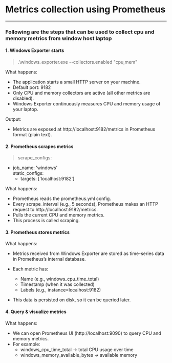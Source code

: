 # Metrics collection using Prometheus
--- 
### Following are the steps that can be used to collect cpu and memory metrics from window host laptop

#### 1. Windows Exporter starts 
> .\windows_exporter.exe --collectors.enabled "cpu,mem"    

What happens:
- The application starts a small HTTP server on your machine.
- Default port: 9182
- Only CPU and memory collectors are active (all other metrics are disabled).
- Windows Exporter continuously measures CPU and memory usage of your laptop.

Output:
- Metrics are exposed at http://localhost:9182/metrics in Prometheus format (plain text).      

#### 2. Prometheus scrapes metrics

>scrape_configs:
  - job_name: 'windows'   
    static_configs:
      - targets: ['localhost:9182']


What happens:
- Prometheus reads the prometheus.yml config.
- Every scrape_interval (e.g., 5 seconds), Prometheus makes an HTTP request to http://localhost:9182/metrics.
- Pulls the current CPU and memory metrics.
- This process is called scraping.

#### 3. Prometheus stores metrics

What happens:
- Metrics received from Windows Exporter are stored as time-series data in Prometheus’s internal database.
- Each metric has:
  - Name (e.g., windows_cpu_time_total)
  - Timestamp (when it was collected)
  - Labels (e.g., instance=localhost:9182)

- This data is persisted on disk, so it can be queried later.

#### 4. Query & visualize metrics

What happens:
- We can open Prometheus UI (http://localhost:9090) to query CPU and memory metrics.
- For example:
  - windows_cpu_time_total → total CPU usage over time
  - windows_memory_available_bytes → available memory